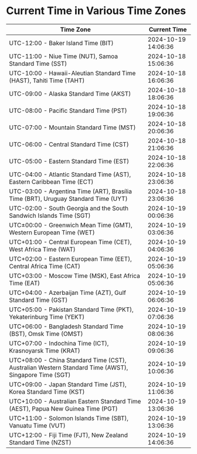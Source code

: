 # Current Time in Various Time Zones

| Time Zone | Current Time |
|-----------|--------------|
| UTC-12:00 - Baker Island Time (BIT) | 2024-10-19 14:06:36 |
| UTC-11:00 - Niue Time (NUT), Samoa Standard Time (SST) | 2024-10-18 15:06:36 |
| UTC-10:00 - Hawaii-Aleutian Standard Time (HAST), Tahiti Time (TAHT) | 2024-10-18 16:06:36 |
| UTC-09:00 - Alaska Standard Time (AKST) | 2024-10-18 18:06:36 |
| UTC-08:00 - Pacific Standard Time (PST) | 2024-10-18 19:06:36 |
| UTC-07:00 - Mountain Standard Time (MST) | 2024-10-18 20:06:36 |
| UTC-06:00 - Central Standard Time (CST) | 2024-10-18 21:06:36 |
| UTC-05:00 - Eastern Standard Time (EST) | 2024-10-18 22:06:36 |
| UTC-04:00 - Atlantic Standard Time (AST), Eastern Caribbean Time (ECT) | 2024-10-18 23:06:36 |
| UTC-03:00 - Argentina Time (ART), Brasília Time (BRT), Uruguay Standard Time (UYT) | 2024-10-18 23:06:36 |
| UTC-02:00 - South Georgia and the South Sandwich Islands Time (SGT) | 2024-10-19 00:06:36 |
| UTC±00:00 - Greenwich Mean Time (GMT), Western European Time (WET) | 2024-10-19 03:06:36 |
| UTC+01:00 - Central European Time (CET), West Africa Time (WAT) | 2024-10-19 04:06:36 |
| UTC+02:00 - Eastern European Time (EET), Central Africa Time (CAT) | 2024-10-19 05:06:36 |
| UTC+03:00 - Moscow Time (MSK), East Africa Time (EAT) | 2024-10-19 05:06:36 |
| UTC+04:00 - Azerbaijan Time (AZT), Gulf Standard Time (GST) | 2024-10-19 06:06:36 |
| UTC+05:00 - Pakistan Standard Time (PKT), Yekaterinburg Time (YEKT) | 2024-10-19 07:06:36 |
| UTC+06:00 - Bangladesh Standard Time (BST), Omsk Time (OMST) | 2024-10-19 08:06:36 |
| UTC+07:00 - Indochina Time (ICT), Krasnoyarsk Time (KRAT) | 2024-10-19 09:06:36 |
| UTC+08:00 - China Standard Time (CST), Australian Western Standard Time (AWST), Singapore Time (SGT) | 2024-10-19 10:06:36 |
| UTC+09:00 - Japan Standard Time (JST), Korea Standard Time (KST) | 2024-10-19 11:06:36 |
| UTC+10:00 - Australian Eastern Standard Time (AEST), Papua New Guinea Time (PGT) | 2024-10-19 13:06:36 |
| UTC+11:00 - Solomon Islands Time (SBT), Vanuatu Time (VUT) | 2024-10-19 13:06:36 |
| UTC+12:00 - Fiji Time (FJT), New Zealand Standard Time (NZST) | 2024-10-19 14:06:36 |
